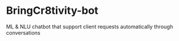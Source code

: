 # BringCr8tivity-bot
ML &amp; NLU chatbot that support client requests automatically through conversations 
